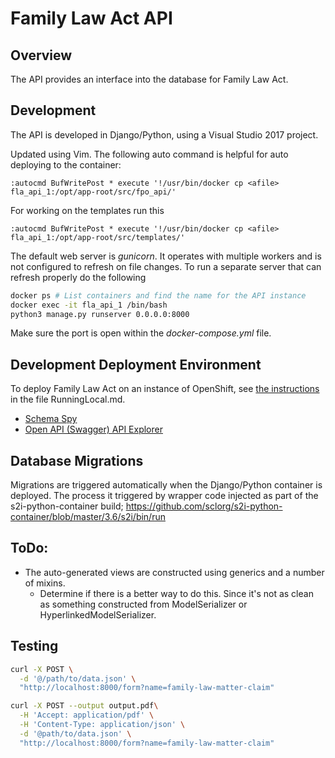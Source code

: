 # Family Law Act API

## Overview

The API provides an interface into the database for Family Law Act.

## Development

The API is developed in Django/Python, using a Visual Studio 2017 project.

Updated using Vim. The following auto command is helpful for auto deploying to the container:
```ed
:autocmd BufWritePost * execute '!/usr/bin/docker cp <afile> fla_api_1:/opt/app-root/src/fpo_api/'
```

For working on the templates run this
```ed
:autocmd BufWritePost * execute '!/usr/bin/docker cp <afile> fla_api_1:/opt/app-root/src/templates/'
```

The default web server is _gunicorn_. It operates with multiple workers and is not configured to refresh on file changes. To run a separate server that can refresh properly do the following
```bash
docker ps # List containers and find the name for the API instance
docker exec -it fla_api_1 /bin/bash
python3 manage.py runserver 0.0.0.0:8000
```

Make sure the port is open within the _docker-compose.yml_ file.

## Development Deployment Environment

To deploy Family Law Act on an instance of OpenShift, see [the instructions](../RunningLocal.md) in the file RunningLocal.md.

- [Schema Spy](http://schema-spy-583dbf.apps.silver.devops.gov.bc.ca/)
- [Open API (Swagger) API Explorer](http://django-583dbf.apps.silver.devops.gov.bc.ca/api/v1/)

## Database Migrations

Migrations are triggered automatically when the Django/Python container is deployed.  The process it triggered by wrapper code injected as part of the s2i-python-container build; https://github.com/sclorg/s2i-python-container/blob/master/3.6/s2i/bin/run

## ToDo:
- The auto-generated views are constructed using generics and a number of mixins.
  - Determine if there is a better way to do this.  Since it's not as clean as something constructed from ModelSerializer or HyperlinkedModelSerializer.


## Testing
```bash
curl -X POST \
  -d '@/path/to/data.json' \
  "http://localhost:8000/form?name=family-law-matter-claim"

curl -X POST --output output.pdf\
  -H 'Accept: application/pdf' \
  -H 'Content-Type: application/json' \
  -d '@path/to/data.json' \
  "http://localhost:8000/form?name=family-law-matter-claim"
```
